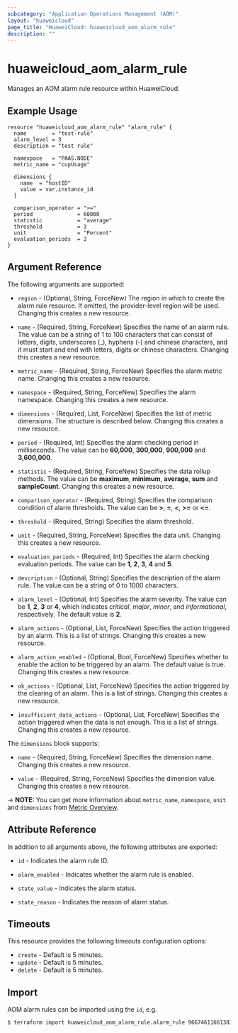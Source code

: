 ```yaml
---
subcategory: "Application Operations Management (AOM)"
layout: "huaweicloud"
page_title: "HuaweiCloud: huaweicloud_aom_alarm_rule"
description: ""
---
```


# huaweicloud_aom_alarm_rule

Manages an AOM alarm rule resource within HuaweiCloud.

## Example Usage

```hcl
resource "huaweicloud_aom_alarm_rule" "alarm_rule" {  
  name        = "test-rule"
  alarm_level = 3
  description = "test rule"

  namespace   = "PAAS.NODE"
  metric_name = "cupUsage"

  dimensions {
    name  = "hostID"
    value = var.instance_id
  }

  comparison_operator = ">="
  period              = 60000
  statistic           = "average"
  threshold           = 3
  unit                = "Percent"
  evaluation_periods  = 2
}
```

## Argument Reference

The following arguments are supported:

* `region` - (Optional, String, ForceNew) The region in which to create the alarm rule resource. If omitted, the
  provider-level region will be used. Changing this creates a new resource.

* `name` - (Required, String, ForceNew) Specifies the name of an alarm rule. The value can be a string of 1 to 100
  characters that can consist of letters, digits, underscores (_), hyphens (-) and chinese characters,
  and it must start and end with letters, digits or chinese characters. Changing this creates a new resource.

* `metric_name` - (Required, String, ForceNew) Specifies the alarm metric name. Changing this creates a new resource.

* `namespace` - (Required, String, ForceNew) Specifies the alarm namespace. Changing this creates a new resource.

* `dimensions` - (Required, List, ForceNew) Specifies the list of metric dimensions. The structure is described below.
  Changing this creates a new resource.

* `period` - (Required, Int) Specifies the alarm checking period in milliseconds.
  The value can be **60,000**, **300,000**, **900,000** and **3,600,000**.

* `statistic` - (Required, String, ForceNew) Specifies the data rollup methods. The value can be **maximum**,
  **minimum**, **average**, **sum** and **sampleCount**. Changing this creates a new resource.

* `comparison_operator` - (Required, String) Specifies the comparison condition of alarm thresholds.
  The value can be **>**, **=**, **<**, **>=** or **<=**.

* `threshold` - (Required, String) Specifies the alarm threshold.

* `unit` - (Required, String, ForceNew) Specifies the data unit. Changing this creates a new resource.

* `evaluation_periods` - (Required, Int) Specifies the alarm checking evaluation periods.
  The value can be **1**, **2**, **3**, **4** and **5**.

* `description` - (Optional, String) Specifies the description of the alarm rule.
 The value can be a string of 0 to 1000 characters.

* `alarm_level` - (Optional, Int) Specifies the alarm severity. The value can be **1**, **2**, **3** or **4**,
  which indicates *critical*, *major*, *minor*, and *informational*, respectively.
  The default value is **2**.

* `alarm_actions` - (Optional, List, ForceNew) Specifies the action triggered by an alarm. This is a list of strings.
  Changing this creates a new resource.

* `alarm_action_enabled` - (Optional, Bool, ForceNew) Specifies whether to enable the action to be triggered by an alarm.
  The default value is true. Changing this creates a new resource.

* `ok_actions` - (Optional, List, ForceNew) Specifies the action triggered by the clearing of an alarm.
  This is a list of strings. Changing this creates a new resource.

* `insufficient_data_actions` - (Optional, List, ForceNew) Specifies the action triggered when the data is not enough.
  This is a list of strings. Changing this creates a new resource.

The `dimensions` block supports:

* `name` - (Required, String, ForceNew) Specifies the dimension name. Changing this creates a new resource.

* `value` - (Required, String, ForceNew) Specifies the dimension value. Changing this creates a new resource.

-> **NOTE:** You can get more information about `metric_name`, `namespace`, `unit` and `dimensions`
  from [Metric Overview](https://support.huaweicloud.com/intl/en-us/productdesc-aom/aom_06_0014.html).

## Attribute Reference

In addition to all arguments above, the following attributes are exported:

* `id` - Indicates the alarm rule ID.

* `alarm_enabled` - Indicates whether the alarm rule is enabled.

* `state_value` - Indicates the alarm status.

* `state_reason` - Indicates the reason of alarm status.

## Timeouts

This resource provides the following timeouts configuration options:

* `create` - Default is 5 minutes.
* `update` - Default is 5 minutes.
* `delete` - Default is 5 minutes.

## Import

AOM alarm rules can be imported using the `id`, e.g.

```bash
$ terraform import huaweicloud_aom_alarm_rule.alarm_rule 966746116613832710
```
